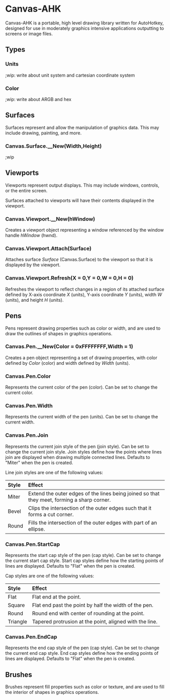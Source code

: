 Canvas-AHK
==========
Canvas-AHK is a portable, high level drawing library written for AutoHotkey, designed for use in moderately graphics intensive applications outputting to screens or image files.

Types
-----

### Units
;wip: write about unit system and cartesian coordinate system

### Color
;wip: write about ARGB and hex

Surfaces
--------
Surfaces represent and allow the manipulation of graphics data. This may include drawing, painting, and more.

### Canvas.Surface.__New(Width,Height)
;wip

Viewports
---------
Viewports represent output displays. This may include windows, controls, or the entire screen.

Surfaces attached to viewports will have their contents displayed in the viewport.

### Canvas.Viewport.__New(hWindow)
Creates a viewport object representing a window referenced by the window handle _hWindow_ (hwnd).

### Canvas.Viewport.Attach(Surface)
Attaches surface _Surface_ (Canvas.Surface) to the viewport so that it is displayed by the viewport.

### Canvas.Viewport.Refresh(X = 0,Y = 0,W = 0,H = 0)
Refreshes the viewport to reflect changes in a region of its attached surface defined by X-axis coordinate _X_ (units), Y-axis coordinate _Y_ (units), width _W_ (units), and height _H_ (units).

Pens
----
Pens represent drawing properties such as color or width, and are used to draw the outlines of shapes in graphics operations.

### Canvas.Pen.__New(Color = 0xFFFFFFFF,Width = 1)
Creates a pen object representing a set of drawing properties, with color defined by _Color_ (color) and width defined by _Width_ (units).

### Canvas.Pen.Color
Represents the current color of the pen (color). Can be set to change the current color.

### Canvas.Pen.Width
Represents the current width of the pen (units). Can be set to change the current width.

### Canvas.Pen.Join
Represents the current join style of the pen (join style). Can be set to change the current join style. Join styles define how the points where lines join are displayed when drawing multiple connected lines. Defaults to "Miter" when the pen is created.

Line join styles are one of the following values:

| Style | Effect                                                                                      |
|:------|:--------------------------------------------------------------------------------------------|
| Miter | Extend the outer edges of the lines being joined so that they meet, forming a sharp corner. |
| Bevel | Clips the intersection of the outer edges such that it forms a cut corner.                  |
| Round | Fills the intersection of the outer edges with part of an ellipse.                          |

### Canvas.Pen.StartCap
Represents the start cap style of the pen (cap style). Can be set to change the current start cap style. Start cap styles define how the starting points of lines are displayed. Defaults to "Flat" when the pen is created.

Cap styles are one of the following values:

| Style    | Effect                                                  |
|:---------|:--------------------------------------------------------|
| Flat     | Flat end at the point.                                  |
| Square   | Flat end past the point by half the width of the pen.   |
| Round    | Round end with center of rounding at the point.         |
| Triangle | Tapered protrusion at the point, aligned with the line. |

### Canvas.Pen.EndCap
Represents the end cap style of the pen (cap style). Can be set to change the current end cap style. End cap styles define how the ending points of lines are displayed. Defaults to "Flat" when the pen is created.

Brushes
-------
Brushes represent fill properties such as color or texture, and are used to fill the interior of shapes in graphics operations.

